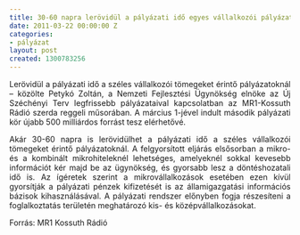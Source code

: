```yaml
---
title: 30-60 napra lerövidül a pályázati idő egyes vállalkozói pályázatoknál
date: 2011-03-22 00:00:00 Z
categories:
- pályázat
layout: post
created: 1300783256
---
```


<p style="text-align: justify;">Lerövidül a pályázati idő a széles vállalkozói tömegeket érintő pályázatoknál – közölte Petykó Zoltán, a Nemzeti Fejlesztési Ügynökség elnöke az Új Széchényi Terv legfrissebb pályázataival kapcsolatban az MR1-Kossuth Rádió szerda reggeli műsorában. A március 1-jével indult második pályázati kör újabb 500 milliárdos forrást tesz elérhetővé.</p><p style="text-align: justify;">Akár 30-60 napra is lerövidülhet a pályázati idő a széles vállalkozói tömegeket érintő pályázatoknál. A felgyorsított eljárás elsősorban a mikro- és a kombinált mikrohiteleknél lehetséges, amelyeknél sokkal kevesebb információt kér majd be az ügynökség, és gyorsabb lesz a döntéshozatali idő is. Az ígéretek szerint a mikrovállalkozások esetében ezen kívül gyorsítják a pályázati pénzek kifizetését is az államigazgatási információs bázisok kihasználásával. A pályázati rendszer előnyben fogja részesíteni a foglalkoztatás területén meghatározó kis- és középvállalkozásokat.</p><p style="text-align: justify;">Forrás: MR1 Kossuth Rádió</p>
